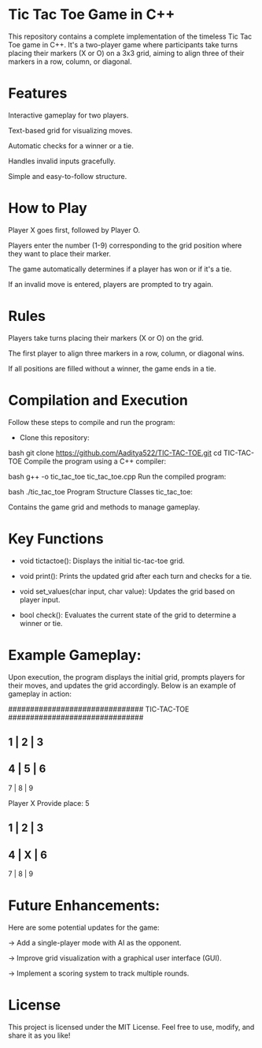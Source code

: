 # Tic Tac Toe Game in C++
This repository contains a complete implementation of the timeless Tic Tac Toe game in C++. It's a two-player game where participants take turns placing their markers (X or O) on a 3x3 grid, aiming to align three of their markers in a row, column, or diagonal.

# Features
Interactive gameplay for two players.

Text-based grid for visualizing moves.

Automatic checks for a winner or a tie.

Handles invalid inputs gracefully.

Simple and easy-to-follow structure.

# How to Play
Player X goes first, followed by Player O.

Players enter the number (1-9) corresponding to the grid position where they want to place their marker.

The game automatically determines if a player has won or if it's a tie.

If an invalid move is entered, players are prompted to try again.

# Rules
Players take turns placing their markers (X or O) on the grid.

The first player to align three markers in a row, column, or diagonal wins.

If all positions are filled without a winner, the game ends in a tie.

# Compilation and Execution
Follow these steps to compile and run the program:

* Clone this repository:

bash
git clone https://github.com/Aaditya522/TIC-TAC-TOE.git
cd TIC-TAC-TOE
Compile the program using a C++ compiler:

bash
g++ -o tic_tac_toe tic_tac_toe.cpp
Run the compiled program:

bash
./tic_tac_toe
Program Structure
Classes
tic_tac_toe:

Contains the game grid and methods to manage gameplay.

# Key Functions
* void tictactoe(): Displays the initial tic-tac-toe grid.

* void print(): Prints the updated grid after each turn and checks for a tie.

* void set_values(char input, char value): Updates the grid based on player input.

* bool check(): Evaluates the current state of the grid to determine a winner or tie.

# Example Gameplay:
Upon execution, the program displays the initial grid, prompts players for their moves, and updates the grid accordingly. Below is an example of gameplay in action:


############################### TIC-TAC-TOE ###############################



1   |  2  |   3
---------------
4   |  5  |   6
---------------
7   |  8  |   9

Player X
Provide place: 5

1   |  2  |   3
---------------
4   |  X  |   6
---------------
7   |  8  |   9

# Future Enhancements:
Here are some potential updates for the game:

-> Add a single-player mode with AI as the opponent.

-> Improve grid visualization with a graphical user interface (GUI).

-> Implement a scoring system to track multiple rounds.

# License
This project is licensed under the MIT License. Feel free to use, modify, and share it as you like!
